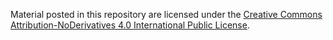 Material posted in this repository are licensed under the <a href="https://creativecommons.org/licenses/by-nd/4.0">Creative Commons Attribution-NoDerivatives 4.0 International Public License</a>. 
